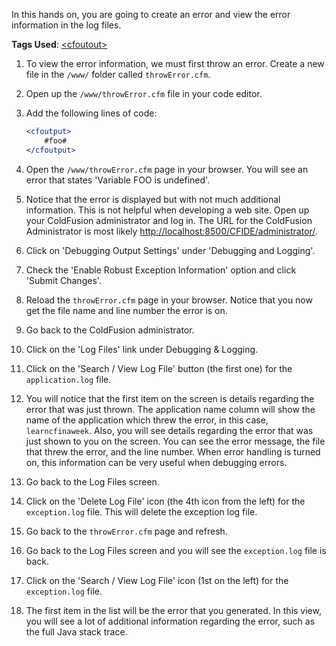 In this hands on, you are going to create an error and view the error information in the log files.

**Tags Used**: [\<cfoutout>](https://helpx.adobe.com/coldfusion/cfml-reference/coldfusion-tags/tags-m-o/cfoutput.html)

1. To view the error information, we must first throw an error. Create a new file in the `/www/` folder called `throwError.cfm`.
1. Open up the `/www/throwError.cfm` file in your code editor.
1. Add the following lines of code:

    ```cfml
    <cfoutput>
        #foo#
    </cfoutput>
    ```

1. Open the `/www/throwError.cfm` page in your browser. You will see an error that states 'Variable FOO is undefined'.
1. Notice that the error is displayed but with not much additional information. This is not helpful when developing a web site. Open up your ColdFusion administrator and log in. The URL for the ColdFusion Administrator is most likely [http://localhost:8500/CFIDE/administrator/](http://localhost:8500/CFIDE/administrator/).
1. Click on 'Debugging Output Settings' under 'Debugging and Logging'.
1. Check the 'Enable Robust Exception Information' option and click 'Submit Changes'.
1. Reload the `throwError.cfm` page in your browser. Notice that you now get the file name and line number the error is on.
1. Go back to the ColdFusion administrator.
1. Click on the 'Log Files' link under Debugging & Logging.
1. Click on the 'Search / View Log File' button (the first one) for the `application.log` file.
1. You will notice that the first item on the screen is details regarding the error that was just thrown. The application name column will show the name of the application which threw the error, in this case, `learncfinaweek`. Also, you will see details regarding the error that was just shown to you on the screen. You can see the error message, the file that threw the error, and the line number. When error handling is turned on, this information can be very useful when debugging errors.
1. Go back to the Log Files screen.
1. Click on the 'Delete Log File' icon (the 4th icon from the left) for the `exception.log` file. This will delete the exception log file.
1. Go back to the `throwError.cfm` page and refresh.
1. Go back to the Log Files screen and you will see the `exception.log` file is back.
1. Click on the 'Search / View Log File' icon (1st on the left) for the `exception.log` file.
1. The first item in the list will be the error that you generated. In this view, you will see a lot of additional information regarding the error, such as the full Java stack trace.
